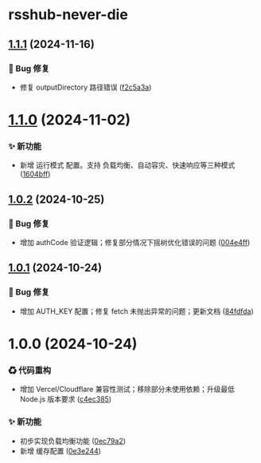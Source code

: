 # rsshub-never-die

## [1.1.1](https://github.com/CaoMeiYouRen/rsshub-never-die/compare/v1.1.0...v1.1.1) (2024-11-16)


### 🐛 Bug 修复

* 修复 outputDirectory 路径错误 ([f2c5a3a](https://github.com/CaoMeiYouRen/rsshub-never-die/commit/f2c5a3a))

# [1.1.0](https://github.com/CaoMeiYouRen/rsshub-never-die/compare/v1.0.2...v1.1.0) (2024-11-02)


### ✨ 新功能

* 新增 运行模式 配置。支持 负载均衡、自动容灾、快速响应等三种模式 ([1604bff](https://github.com/CaoMeiYouRen/rsshub-never-die/commit/1604bff))

## [1.0.2](https://github.com/CaoMeiYouRen/rsshub-never-die/compare/v1.0.1...v1.0.2) (2024-10-25)


### 🐛 Bug 修复

* 增加 authCode 验证逻辑；修复部分情况下摇树优化错误的问题 ([004e4ff](https://github.com/CaoMeiYouRen/rsshub-never-die/commit/004e4ff))

## [1.0.1](https://github.com/CaoMeiYouRen/rsshub-never-die/compare/v1.0.0...v1.0.1) (2024-10-24)


### 🐛 Bug 修复

* 增加 AUTH_KEY 配置；修复 fetch 未抛出异常的问题；更新文档 ([84fdfda](https://github.com/CaoMeiYouRen/rsshub-never-die/commit/84fdfda))

# 1.0.0 (2024-10-24)


### ♻ 代码重构

* 增加 Vercel/Cloudflare 兼容性测试；移除部分未使用依赖；升级最低 Node.js 版本要求 ([c4ec385](https://github.com/CaoMeiYouRen/rsshub-never-die/commit/c4ec385))


### ✨ 新功能

* 初步实现负载均衡功能 ([0ec79a2](https://github.com/CaoMeiYouRen/rsshub-never-die/commit/0ec79a2))
* 新增 缓存配置 ([0e3e244](https://github.com/CaoMeiYouRen/rsshub-never-die/commit/0e3e244))
